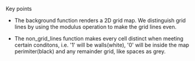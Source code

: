 Key points

* The background function renders a 2D grid map. We distinguish grid lines by using the modulus operation to make the grid lines even.

* The non_grid_lines function makes every cell distinct when meeting certain conditons, i.e. '1' will be walls(white), '0' will be inside the map perimiter(black) and any remainder grid, like spaces as grey.
